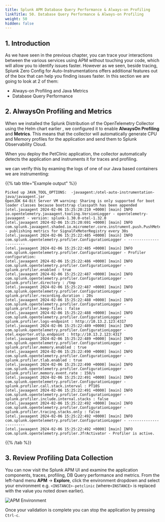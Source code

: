 ```yaml
---
title: Splunk APM Database Query Performance & Always-on Profiling
linkTitle: 50. Database Query Performance & Always-on Profiling
weight: 50
hidden: false
---
```

## 1. Introduction

As we have seen in the previous chapter, you can trace your interactions between the various services using APM without touching your code, which will allow you to identify issues faster. However as we seen, beside tracing, Splunk Zero Config for Auto-Instrumentations offers additional features out of the box that can help you finding issues faster. In this section we are going to look at 2 of them:

* Always-on Profiling and Java Metrics
* Database Query Performance

## 2. AlwaysOn Profiling and Metrics

When we installed the Splunk Distribution of the OpenTelemetry Collector using the Helm chart earlier , we configured it to enable **AlwaysOn Profiling** and **Metrics**. This means that the collector will automatically generate CPU and Memory profiles for the application and send them to Splunk Observability Cloud.

When you deploy the PetClinic application, the collector automatically detects the application and instruments it for traces and profiling.

we can verify this by examing the logs of one of our Java based containers we are instrumenting:


{{% tab title="Example output" %}}

``` text {wrap="false"}
Picked up JAVA_TOOL_OPTIONS:  -javaagent:/otel-auto-instrumentation-java/javaagent.jar
OpenJDK 64-Bit Server VM warning: Sharing is only supported for boot loader classes because bootstrap classpath has been appended
[otel.javaagent 2024-02-06 15:25:20:210 +0000] [main] INFO io.opentelemetry.javaagent.tooling.VersionLogger - opentelemetry-javaagent - version: splunk-1.30.0-otel-1.32.0
[otel.javaagent 2024-02-06 15:25:20:691 +0000] [main] INFO com.splunk.javaagent.shaded.io.micrometer.core.instrument.push.PushMeterRegistry - publishing metrics for SignalFxMeterRegistry every 30s
[otel.javaagent 2024-02-06 15:25:22:485 +0000] [main] INFO com.splunk.opentelemetry.profiler.ConfigurationLogger - -----------------------
[otel.javaagent 2024-02-06 15:25:22:485 +0000] [main] INFO com.splunk.opentelemetry.profiler.ConfigurationLogger - Profiler configuration:
[otel.javaagent 2024-02-06 15:25:22:486 +0000] [main] INFO com.splunk.opentelemetry.profiler.ConfigurationLogger -                  splunk.profiler.enabled : true
[otel.javaagent 2024-02-06 15:25:22:487 +0000] [main] INFO com.splunk.opentelemetry.profiler.ConfigurationLogger -                splunk.profiler.directory : /tmp
[otel.javaagent 2024-02-06 15:25:22:487 +0000] [main] INFO com.splunk.opentelemetry.profiler.ConfigurationLogger -       splunk.profiler.recording.duration : 20s
[otel.javaagent 2024-02-06 15:25:22:488 +0000] [main] INFO com.splunk.opentelemetry.profiler.ConfigurationLogger -               splunk.profiler.keep-files : false
[otel.javaagent 2024-02-06 15:25:22:488 +0000] [main] INFO com.splunk.opentelemetry.profiler.ConfigurationLogger -            splunk.profiler.logs-endpoint : http://10.13.2.123:4317
[otel.javaagent 2024-02-06 15:25:22:489 +0000] [main] INFO com.splunk.opentelemetry.profiler.ConfigurationLogger -              otel.exporter.otlp.endpoint : http://10.13.2.123:4317
[otel.javaagent 2024-02-06 15:25:22:489 +0000] [main] INFO com.splunk.opentelemetry.profiler.ConfigurationLogger -           splunk.profiler.memory.enabled : true
[otel.javaagent 2024-02-06 15:25:22:490 +0000] [main] INFO com.splunk.opentelemetry.profiler.ConfigurationLogger -             splunk.profiler.tlab.enabled : true
[otel.javaagent 2024-02-06 15:25:22:490 +0000] [main] INFO com.splunk.opentelemetry.profiler.ConfigurationLogger -        splunk.profiler.memory.event.rate : 150/s
[otel.javaagent 2024-02-06 15:25:22:491 +0000] [main] INFO com.splunk.opentelemetry.profiler.ConfigurationLogger -      splunk.profiler.call.stack.interval : PT10S
[otel.javaagent 2024-02-06 15:25:22:491 +0000] [main] INFO com.splunk.opentelemetry.profiler.ConfigurationLogger -  splunk.profiler.include.internal.stacks : false
[otel.javaagent 2024-02-06 15:25:22:492 +0000] [main] INFO com.splunk.opentelemetry.profiler.ConfigurationLogger -      splunk.profiler.tracing.stacks.only : false
[otel.javaagent 2024-02-06 15:25:22:492 +0000] [main] INFO com.splunk.opentelemetry.profiler.ConfigurationLogger - -----------------------
[otel.javaagent 2024-02-06 15:25:22:492 +0000] [main] INFO com.splunk.opentelemetry.profiler.JfrActivator - Profiler is active.
```

{{% /tab %}}

## 3. Review Profiling Data Collection

You can now visit the Splunk APM UI and examine the application components, traces, profiling, DB Query performance and metrics. From the left-hand menu **APM** → **Explore**, click the environment dropdown and select your environment e.g. `<INSTANCE>-petclinic` (where`<INSTANCE>` is replaced with the value you noted down earlier).

![APM Environment](../images/apm-environment.png)

Once your validation is complete you can stop the application by pressing `Ctrl-c`.

<!--
## 4. Adding Resource Attributes to Spans

Resource attributes can be added to every reported span. For example `version=0.314`. A comma-separated list of resource attributes can also be defined e.g. `key1=val1,key2=val2`.

Let's launch the PetClinic again using new resource attributes. Note, that adding resource attributes to the run command will override what was defined when we installed the collector. Let's add two new resource attributes `deployment.environment=$INSTANCE-petclinic-env,version=0.314`:

```bash
java \
-Dserver.port=8083 \
-Dotel.service.name=$INSTANCE-petclinic-service \
-Dotel.resource.attributes=deployment.environment=$INSTANCE-petclinic-env,version=0.314 \
-jar target/spring-petclinic-*.jar --spring.profiles.active=mysql
```

Back in the Splunk APM UI we can drill down on a recent trace and see the new `version` attribute in a span.
-->